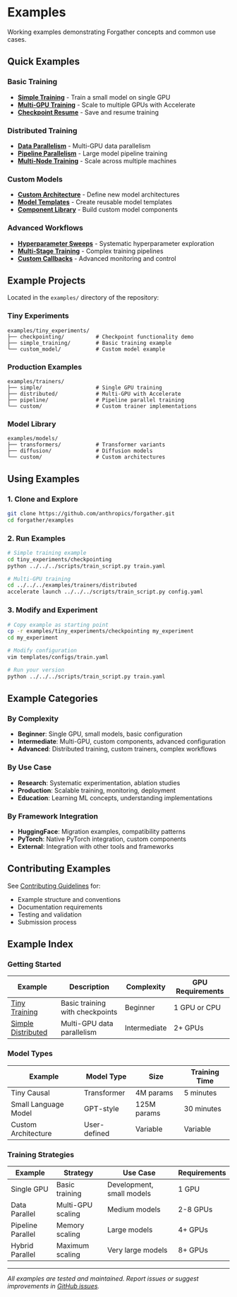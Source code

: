 # Examples

Working examples demonstrating Forgather concepts and common use cases.

## Quick Examples

### Basic Training
- **[Simple Training](basic-training/single-gpu.md)** - Train a small model on single GPU
- **[Multi-GPU Training](basic-training/multi-gpu.md)** - Scale to multiple GPUs with Accelerate
- **[Checkpoint Resume](basic-training/checkpointing.md)** - Save and resume training

### Distributed Training
- **[Data Parallelism](distributed-training/data-parallel.md)** - Multi-GPU data parallelism
- **[Pipeline Parallelism](distributed-training/pipeline-parallel.md)** - Large model pipeline training
- **[Multi-Node Training](distributed-training/multi-node.md)** - Scale across multiple machines

### Custom Models
- **[Custom Architecture](custom-models/architecture.md)** - Define new model architectures
- **[Model Templates](custom-models/templates.md)** - Create reusable model templates
- **[Component Library](custom-models/components.md)** - Build custom model components

### Advanced Workflows
- **[Hyperparameter Sweeps](advanced-workflows/hyperparameter-sweeps.md)** - Systematic hyperparameter exploration
- **[Multi-Stage Training](advanced-workflows/multi-stage.md)** - Complex training pipelines
- **[Custom Callbacks](advanced-workflows/custom-callbacks.md)** - Advanced monitoring and control

## Example Projects

Located in the `examples/` directory of the repository:

### Tiny Experiments
```
examples/tiny_experiments/
├── checkpointing/          # Checkpoint functionality demo
├── simple_training/        # Basic training example
└── custom_model/           # Custom model example
```

### Production Examples
```
examples/trainers/
├── simple/                 # Single GPU training
├── distributed/            # Multi-GPU with Accelerate  
├── pipeline/               # Pipeline parallel training
└── custom/                 # Custom trainer implementations
```

### Model Library
```
examples/models/
├── transformers/           # Transformer variants
├── diffusion/              # Diffusion models
└── custom/                 # Custom architectures
```

## Using Examples

### 1. Clone and Explore
```bash
git clone https://github.com/anthropics/forgather.git
cd forgather/examples
```

### 2. Run Examples
```bash
# Simple training example
cd tiny_experiments/checkpointing
python ../../../scripts/train_script.py train.yaml

# Multi-GPU training
cd ../../../examples/trainers/distributed
accelerate launch ../../../scripts/train_script.py config.yaml
```

### 3. Modify and Experiment
```bash
# Copy example as starting point
cp -r examples/tiny_experiments/checkpointing my_experiment
cd my_experiment

# Modify configuration
vim templates/configs/train.yaml

# Run your version
python ../../../scripts/train_script.py train.yaml
```

## Example Categories

### By Complexity
- **Beginner**: Single GPU, small models, basic configuration
- **Intermediate**: Multi-GPU, custom components, advanced configuration
- **Advanced**: Distributed training, custom trainers, complex workflows

### By Use Case
- **Research**: Systematic experimentation, ablation studies
- **Production**: Scalable training, monitoring, deployment
- **Education**: Learning ML concepts, understanding implementations

### By Framework Integration
- **HuggingFace**: Migration examples, compatibility patterns
- **PyTorch**: Native PyTorch integration, custom components
- **External**: Integration with other tools and frameworks

## Contributing Examples

See [Contributing Guidelines](../contributing/) for:
- Example structure and conventions
- Documentation requirements
- Testing and validation
- Submission process

## Example Index

### Getting Started
| Example | Description | Complexity | GPU Requirements |
|---------|-------------|------------|------------------|
| [Tiny Training](../../../examples/tiny_experiments/checkpointing/) | Basic training with checkpoints | Beginner | 1 GPU or CPU |
| [Simple Distributed](basic-training/multi-gpu.md) | Multi-GPU data parallelism | Intermediate | 2+ GPUs |

### Model Types
| Example | Model Type | Size | Training Time |
|---------|------------|------|---------------|
| Tiny Causal | Transformer | 4M params | 5 minutes |
| Small Language Model | GPT-style | 125M params | 30 minutes |
| Custom Architecture | User-defined | Variable | Variable |

### Training Strategies
| Example | Strategy | Use Case | Requirements |
|---------|----------|----------|--------------|
| Single GPU | Basic training | Development, small models | 1 GPU |
| Data Parallel | Multi-GPU scaling | Medium models | 2-8 GPUs |
| Pipeline Parallel | Memory scaling | Large models | 4+ GPUs |
| Hybrid Parallel | Maximum scaling | Very large models | 8+ GPUs |

---

*All examples are tested and maintained. Report issues or suggest improvements in [GitHub issues](https://github.com/anthropics/forgather/issues).*